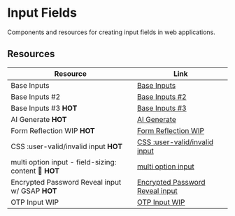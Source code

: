 # Input Fields

Components and resources for creating input fields in web applications.

## Resources

| Resource | Link |
|---|---|
| Base Inputs | [Base Inputs](https://www.edilozi.pro/docs/components/base-inputs) |
| Base Inputs #2 | [Base Inputs #2](https://ui.indie-starter.dev/docs/inputs) |
| Base Inputs #3 **HOT** | [Base Inputs #3](https://uiverse.io/Praashoo7/tame-sloth-39) |
| AI Generate **HOT** | [AI Generate](https://uiverse.io/Cobp/dangerous-dolphin-47) |
| Form Reflection WIP **HOT** | [Form Reflection WIP](https://codepen.io/jh3y/pen/raNxMbM) |
| CSS :user-valid/invalid input **HOT** | [CSS :user-valid/invalid input](https://codepen.io/jh3y/pen/gbYbmNB) |
| multi option input - field-sizing: content 🤙 **HOT** | [multi option input](https://codepen.io/jh3y/pen/JjxQLgZ) |
| Encrypted Password Reveal input w/ GSAP **HOT** | [Encrypted Password Reveal input](https://codepen.io/jh3y/pen/wvNpQJe) |
| OTP Input WIP | [OTP Input WIP](https://codepen.io/jh3y/pen/XWGQPvg) | 